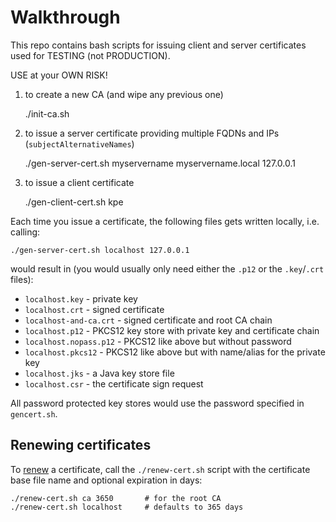 
# Walkthrough

This repo contains bash scripts for issuing client and server certificates used for TESTING (not PRODUCTION). 

USE at your OWN RISK!

1. to create a new CA (and wipe any previous one)


    ./init-ca.sh
     
    
2. to issue a server certificate providing multiple FQDNs and IPs (`subjectAlternativeNames`)


    ./gen-server-cert.sh myservername myservername.local 127.0.0.1

3. to issue a client certificate


    ./gen-client-cert.sh kpe

Each time you issue a certificate, the following files gets written locally, i.e. calling:


    ./gen-server-cert.sh localhost 127.0.0.1
    
would result in (you would usually only need either the `.p12` or the `.key`/`.crt` files):

 - `localhost.key`  - private key
 - `localhost.crt`        - signed certificate
 - `localhost-and-ca.crt` - signed certificate and root CA chain
 - `localhost.p12`        - PKCS12 key store with private key and certificate chain
 - `localhost.nopass.p12` - PKCS12 like above but without password
 - `localhost.pkcs12`     - PKCS12 like above but with name/alias for the private key
 - `localhost.jks`        - a Java key store file 
 - `localhost.csr`        - the certificate sign request
    
All password protected key stores would use the password specified in `gencert.sh`.


    
## Renewing certificates

To [renew](https://www.golinuxcloud.com/renew-expired-root-ca-certificate-openssl/) a certificate,
call the `./renew-cert.sh` script with the certificate base file name and optional expiration in days: 

    ./renew-cert.sh ca 3650       # for the root CA
    ./renew-cert.sh localhost     # defaults to 365 days


